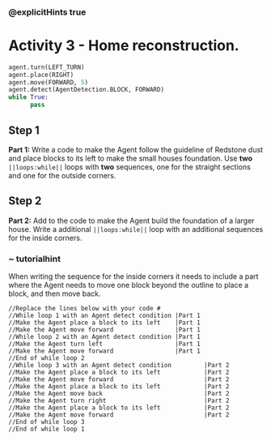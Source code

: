### @explicitHints true

# Activity 3 - Home reconstruction. 

```python
agent.turn(LEFT_TURN)
agent.place(RIGHT)
agent.move(FORWARD, 5)
agent.detect(AgentDetection.BLOCK, FORWARD) 
while True:
      pass
```

## Step 1
**Part 1:** Write a code to make the Agent follow the guideline of Redstone dust and place blocks to its left to make the small houses foundation.
Use **two** `||loops:while||` loops with **two** sequences, one for the straight sections and one for the outside corners. 

## Step 2 
**Part 2:** Add to the code to make the Agent build the foundation of a larger house. Write a additional `||loops:while||` loop with 
an additional sequences for the inside corners.  
### ~ tutorialhint 
When writing the sequence for the inside corners it needs to include a part where 
the Agent needs to move one block beyond the outline to place a block, and then move back. 

```template
//Replace the lines below with your code #    
//While loop 1 with an Agent detect condition |Part 1
//Make the Agent place a block to its left    |Part 1       
//Make the Agent move forward                 |Part 1 
//While loop 2 with an Agent detect condition |Part 1
//Make the Agent turn left                    |Part 1                 
//Make the Agent move forward                 |Part 1
//End of while loop 2
//While loop 3 with an Agent detect condition         |Part 2
//Make the Agent place a block to its left            |Part 2        
//Make the Agent move forward                         |Part 2
//Make the Agent place a block to its left            |Part 2        
//Make the Agent move back                            |Part 2
//Make the Agent turn right                           |Part 2                 
//Make the Agent place a block to its left            |Part 2        
//Make the Agent move forward                         |Part 2
//End of while loop 3
//End of while loop 1                        
```
